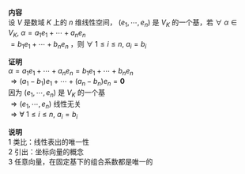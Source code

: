 **内容**  
设 $V$ 是数域 $K$ 上的 $n$ 维线性空间， $(e_1,\cdots,e_n)$ 是 $V_K$ 的一个基，若 $\forall\ \alpha\in V_K,\ \alpha=a_1e_1+\cdots+a_ne_n$  
$=b_1e_1+\cdots+b_ne_n$ ，则 $\forall\ 1\le i\le n,\  
a_i=b_i$  
  
**证明**  
$\alpha=a_1e_1+\cdots+a_ne_n  
=b_1e_1+\cdots+b_ne_n$  
$\Rightarrow(a_1-b_1)e_1+\cdots+(a_n-b_n)e_n  
=\mathbf0$  
因为 $(e_1,\cdots,e_n)$ 是 $V_K$ 的一个基  
$\Rightarrow(e_1,\cdots,e_n)$ 线性无关  
$\Rightarrow\forall\ 1\le i\le n,\ a_i=b_i$  
  
**说明**  
1 类比：线性表出的唯一性  
2 引出：坐标向量的概念  
3 任意向量，在固定基下的组合系数都是唯一的  
